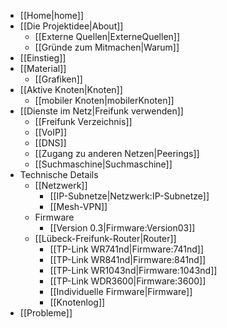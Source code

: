  * [[Home|home]]
 * [[Die Projektidee|About]]
   * [[Externe Quellen|ExterneQuellen]]
   * [[Gründe zum Mitmachen|Warum]]
 * [[Einstieg]]
 * [[Material]]
   * [[Grafiken]]
 * [[Aktive Knoten|Knoten]]
   * [[mobiler Knoten|mobilerKnoten]]
 * [[Dienste im Netz|Freifunk verwenden]]
   * [[Freifunk Verzeichnis]]
   * [[VoIP]]
   * [[DNS]]
   * [[Zugang zu anderen Netzen|Peerings]]
   * [[Suchmaschine|Suchmaschine]]
 * Technische Details
   * [[Netzwerk]]
     * [[IP-Subnetze|Netzwerk:IP-Subnetze]]
     * [[Mesh-VPN]]
   * Firmware
     * [[Version 0.3|Firmware:Version03]]
   * [[Lübeck-Freifunk-Router|Router]]
     * [[TP-Link WR741nd|Firmware:741nd]]
     * [[TP-Link WR841nd|Firmware:841nd]]
     * [[TP-Link WR1043nd|Firmware:1043nd]]
     * [[TP-Link WDR3600|Firmware:3600]]
     * [[Individuelle Firmware|Firmware]]
     * [[Knotenlog]]
 * [[Probleme]]
